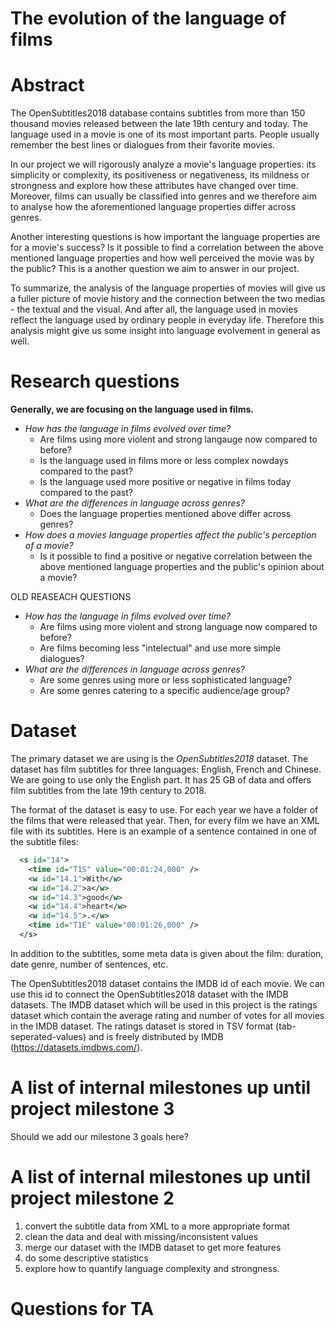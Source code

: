 # The evolution of the language of films

# Abstract
The OpenSubtitles2018 database contains subtitles from more than 150 thousand movies released between the late 19th century and today. The language used in a movie is one of its most important parts. People usually remember the best lines or dialogues from their favorite movies. 

In our project we will rigorously analyze a movie's language properties: its simplicity or complexity, its positiveness or negativeness, its mildness or strongness and explore how these attributes have changed over time. Moreover, films can usually be classified into genres and we therefore aim to analyse how the aforementioned language properties differ across genres.

Another interesting questions is how important the language properties are for a movie's success? Is it possible to find a correlation between the above mentioned language properties and how well perceived the movie was by the public? This is a another question we aim to answer in our project.

To summarize, the analysis of the language properties of movies will give us a fuller picture of movie history and the connection between the two medias - the textual and the visual. And after all, the language used in movies reflect the language used by ordinary people in everyday life. Therefore this analysis might give us some insight into language evolvement in general as well.



# Research questions
__Generally, we are focusing on the language used in films.__

* _How has the language in films evolved over time?_ 
  * Are films using more violent and strong langauge now compared to before?
  * Is the language used in films more or less complex nowdays compared to the past?
  * Is the language used more positive or negative in films today compared to the past? 
* _What are the differences in language across genres?_
  * Does the language properties mentioned above differ across genres? 
* _How does a movies language properties affect the public's perception of a movie?_
   * Is it possible to find a positive or negative correlation between the above mentioned language properties and the public's opinion about a movie?




 OLD REASEACH QUESTIONS 

* _How has the language in films evolved over time?_ 
    * Are films using more violent and strong language now compared to before?
    * Are films becoming less "intelectual" and use more simple dialogues?
* _What are the differences in language across genres?_
    * Are some genres using more or less sophisticated language?
    * Are some genres catering to a specific audience/age group? 


# Dataset
The primary dataset we are using is the _OpenSubtitles2018_ dataset. The dataset has film subtitles for three languages: English, French and Chinese. We are going to use only the English part. It has 25 GB of data and offers film subtitles from the late 19th century to 2018. 

The format of the dataset is easy to use. For each year we have a folder of the films that were released that year. Then, for every film we have an XML file with its subtitles. Here is an example of 
a sentence contained in one of the subtitle files:

```xml
  <s id="14">
    <time id="T1S" value="00:01:24,000" />
    <w id="14.1">With</w>
    <w id="14.2">a</w>
    <w id="14.3">good</w>
    <w id="14.4">heart</w>
    <w id="14.5">.</w>
    <time id="T1E" value="00:01:26,000" />
  </s>
```
In addition to the subtitles, some meta data is given about the film: duration, date genre, number of sentences, etc.

The OpenSubtitles2018 dataset contains the IMDB id of each movie. We can use this id to connect the OpenSubtitles2018 dataset with the IMDB datasets. The IMDB dataset which will be used in this project is the ratings dataset which contain the average rating and number of votes for all movies in the IMDB dataset. The ratings dataset is stored in TSV format (tab-seperated-values) and is freely distributed by IMDB (https://datasets.imdbws.com/).

# A list of internal milestones up until project milestone 3

Should we add our milestone 3 goals here?

# A list of internal milestones up until project milestone 2
1. convert the subtitle data from XML to a more appropriate format
2. clean the data and deal with missing/inconsistent values
3. merge our dataset with the IMDB dataset to get more features
4. do some descriptive statistics
5. explore how to quantify language complexity and strongness.

# Questions for TA
